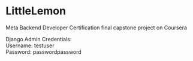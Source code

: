 # LittleLemon
Meta Backend Developer Certification final capstone project on Coursera


Django Admin Credentials:<br>
Username: testuser<br>
Password: passwordpassword<br>
